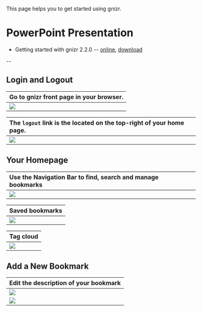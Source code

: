 This page helps you to get started using gnizr.

# PowerPoint Presentation #

  * Getting started with gnizr 2.2.0 -- [online](http://docs.google.com/Presentation?id=dgfjm22n_9hf3tqz), [download](http://groups.google.com/group/gnizr-users/web/Getting_started_with_gnizr.ppt)

--

## Login and Logout ##

| Go to gnizr front page in your browser. |
|:----------------------------------------|
| [![](http://farm3.static.flickr.com/2242/1526175068_8103454071.jpg)](http://www.flickr.com/photos/14804582@N08/1526175068/) |


| The `logout` link is the located on the top-right of your home page. |
|:---------------------------------------------------------------------|
| [![](http://farm3.static.flickr.com/2232/1525658597_a7b40b6bfc.jpg)](http://www.flickr.com/photos/14804582@N08/1525658597/) |

## Your Homepage ##

| Use the Navigation Bar to find, search and manage bookmarks |
|:------------------------------------------------------------|
| [![](http://farm3.static.flickr.com/2034/1525658645_7df0f912d4.jpg)](http://www.flickr.com/photos/14804582@N08/1525658645/) |

| Saved bookmarks |
|:----------------|
| [![](http://farm3.static.flickr.com/2152/1526525816_64082897ba.jpg)](http://www.flickr.com/photos/14804582@N08/1526525816/) |

| Tag cloud |
|:----------|
| [![](http://farm3.static.flickr.com/2301/1526525874_bd07bf59c2.jpg)](http://www.flickr.com/photos/14804582@N08/1526525874/) |

## Add a New Bookmark ##

| Edit the description of your bookmark |
|:--------------------------------------|
| [![](http://farm3.static.flickr.com/2035/1525733003_46e4b03d23.jpg)](http://www.flickr.com/photos/14804582@N08/1525733003/) |
| [![](http://farm3.static.flickr.com/2245/1526600708_c02aaf3999.jpg)](http://www.flickr.com/photos/14804582@N08/1526600708/) |